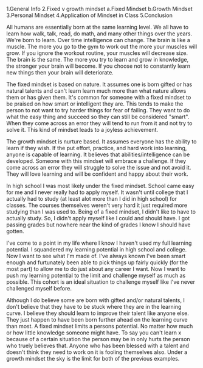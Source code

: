 1.General Info
2.Fixed v growth mindset
  a.Fixed Mindset
  b.Growth Mindset
3.Personal Mindset
4.Application of Mindset in Class
5.Conclusion

All humans are essentially born at the same learning level. We all have to learn how walk, talk, read, do math, and many other things over the years. We're born to learn. Over time intelligence can change. The brain is like a muscle. The more you go to the gym to work out the more your muscles will grow. If you ignore the workout routine, your muscles will decrease size. The brain is the same. The more you try to learn and grow in knowledge, the stronger your brain will become. If you choose not to constantly learn new things then your brain will deteriorate.

The fixed mindset is based on nature. It assumes one is born gifted or has natural talents and can't learn learn much more than what nature allows them or has given them. It's common for someone with a fixed mindset to be praised on how smart or intelligent they are. This tends to make the person to not want to try harder things for fear of failing. They want to do what the easy thing and succeed so they can still be considered "smart". When they come across an error they will tend to run from it and not try to solve it. This kind of mindset leads to a joyless achievement.

The growth mindset is nurture based. It assumes everyone has the ability to learn if they wish. If the put effort, practice, and hard work into learning, anyone is capable of learning. It believes that abilities/intelligence can be developed. Someone with this mindset will embrace a challenge. If they come across an error they will struggle to solve the issue and not avoid it. They will love learning and will be confident and happy about their work.

In high school I was most likely under the fixed mindset. School came easy for me and I never really had to apply myself. It wasn't until college that I actually had to study (at least alot more than I did in high school) for classes. The courses themselves weren't very hard it just required more studying than I was used to. Being of a fixed mindset, I didn't like to have to actually study. So, I didn't apply myself like I could and should have. I got passing grades but nowhere near the kind of grades I know I should have gotten.

I've come to a point in my life where I know I haven't used my full learning potential. I squandered my learning potential in high school and college. Now I want to see what I'm made of. I've always known I've been smart enough and furtunately been able to pick things up fairly quickly (for the most part) to allow me to do just about any career I want. Now I want to push my learning potential to the limit and challenge myself as much as possible. This cohort is an ideal situation to challenge myself like I've never challenged myself before.

Although I do believe some are born with gifted and/or natural talents, I don't believe that they have to be stuck where they are in the learning curve. I believe they should learn to improve their talent like anyone else. They just happen to have been born further ahead on the learning curve than most. A fixed mindset limits a persons potential. No matter how much or how little knowledge someone might have. To say you can't learn x because of a certain situation the person may be in only hurts the person who truely believes that. Anyone who has been blessed with a talent and doesn't think they need to work on it is fooling themselves also. Under a growth mindset the sky is the limit for both of the previous examples.

